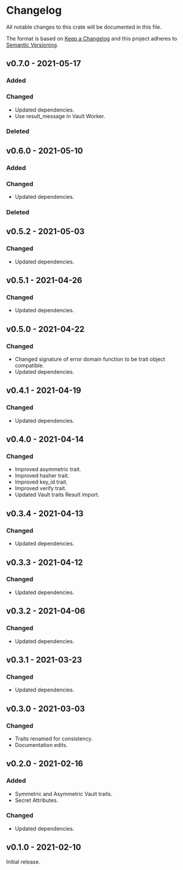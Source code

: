 # Changelog

All notable changes to this crate will be documented in this file.

The format is based on [Keep a Changelog](http://keepachangelog.com/en/1.0.0/)
and this project adheres to [Semantic Versioning](https://semver.org/spec/v2.0.0.html).

## v0.7.0 - 2021-05-17
### Added
### Changed
- Updated dependencies.
- Use result_message in Vault Worker.
### Deleted

## v0.6.0 - 2021-05-10
### Added
### Changed
- Updated dependencies.

### Deleted

## v0.5.2 - 2021-05-03
### Changed
- Updated dependencies.

## v0.5.1 - 2021-04-26
### Changed
- Updated dependencies.

## v0.5.0 - 2021-04-22
### Changed
- Changed signature of error domain function to be trait object compatible.
- Updated dependencies.

## v0.4.1 - 2021-04-19
### Changed
- Updated dependencies.

## v0.4.0 - 2021-04-14
### Changed
- Improved asymmetric trait.
- Improved hasher trait.
- Improved key_id trait.
- Improved verify trait.
- Updated Vault traits Result import.

## v0.3.4 - 2021-04-13
### Changed
- Updated dependencies.

## v0.3.3 - 2021-04-12
### Changed
- Updated dependencies.

## v0.3.2 - 2021-04-06
### Changed
- Updated dependencies.

## v0.3.1 - 2021-03-23
### Changed
- Updated dependencies.

## v0.3.0 - 2021-03-03
### Changed

- Traits renamed for consistency.
- Documentation edits.

## v0.2.0 - 2021-02-16
### Added
- Symmetric and Asymmetric Vault traits.
- Secret Attributes.

### Changed
- Updated dependencies.


## v0.1.0 - 2021-02-10

Initial release.
